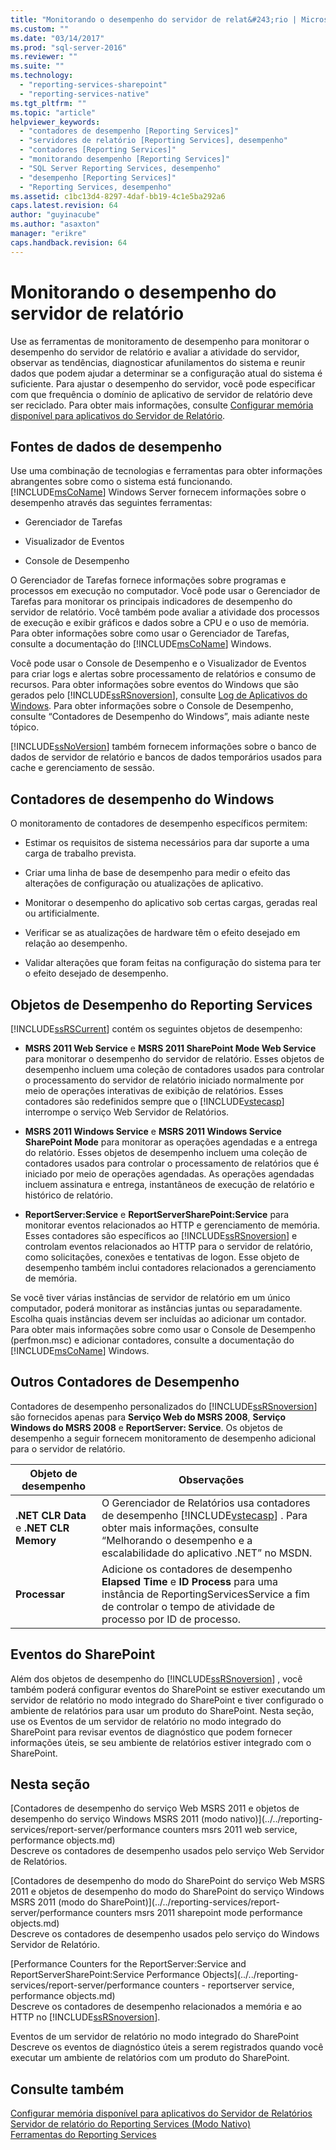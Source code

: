 ```yaml
---
title: "Monitorando o desempenho do servidor de relat&#243;rio | Microsoft Docs"
ms.custom: ""
ms.date: "03/14/2017"
ms.prod: "sql-server-2016"
ms.reviewer: ""
ms.suite: ""
ms.technology: 
  - "reporting-services-sharepoint"
  - "reporting-services-native"
ms.tgt_pltfrm: ""
ms.topic: "article"
helpviewer_keywords: 
  - "contadores de desempenho [Reporting Services]"
  - "servidores de relatório [Reporting Services], desempenho"
  - "contadores [Reporting Services]"
  - "monitorando desempenho [Reporting Services]"
  - "SQL Server Reporting Services, desempenho"
  - "desempenho [Reporting Services]"
  - "Reporting Services, desempenho"
ms.assetid: c1bc13d4-8297-4daf-bb19-4c1e5ba292a6
caps.latest.revision: 64
author: "guyinacube"
ms.author: "asaxton"
manager: "erikre"
caps.handback.revision: 64
---
```

# Monitorando o desempenho do servidor de relat&#243;rio
  Use as ferramentas de monitoramento de desempenho para monitorar o desempenho do servidor de relatório e avaliar a atividade do servidor, observar as tendências, diagnosticar afunilamentos do sistema e reunir dados que podem ajudar a determinar se a configuração atual do sistema é suficiente. Para ajustar o desempenho do servidor, você pode especificar com que frequência o domínio de aplicativo de servidor de relatório deve ser reciclado. Para obter mais informações, consulte [Configurar memória disponível para aplicativos do Servidor de Relatório](../../reporting-services/report-server/configure-available-memory-for-report-server-applications.md).  
  
## Fontes de dados de desempenho  
 Use uma combinação de tecnologias e ferramentas para obter informações abrangentes sobre como o sistema está funcionando. [!INCLUDE[msCoName](../../includes/msconame-md.md)] Windows Server fornecem informações sobre o desempenho através das seguintes ferramentas:  
  
-   Gerenciador de Tarefas  
  
-   Visualizador de Eventos  
  
-   Console de Desempenho  
  
 O Gerenciador de Tarefas fornece informações sobre programas e processos em execução no computador. Você pode usar o Gerenciador de Tarefas para monitorar os principais indicadores de desempenho do servidor de relatório. Você também pode avaliar a atividade dos processos de execução e exibir gráficos e dados sobre a CPU e o uso de memória. Para obter informações sobre como usar o Gerenciador de Tarefas, consulte a documentação do [!INCLUDE[msCoName](../../includes/msconame-md.md)] Windows.  
  
 Você pode usar o Console de Desempenho e o Visualizador de Eventos para criar logs e alertas sobre processamento de relatórios e consumo de recursos. Para obter informações sobre eventos do Windows que são gerados pelo [!INCLUDE[ssRSnoversion](../../includes/ssrsnoversion-md.md)], consulte [Log de Aplicativos do Windows](../../reporting-services/report-server/windows-application-log.md). Para obter informações sobre o Console de Desempenho, consulte “Contadores de Desempenho do Windows”, mais adiante neste tópico.  
  
 [!INCLUDE[ssNoVersion](../../includes/ssnoversion-md.md)] também fornecem informações sobre o banco de dados de servidor de relatório e bancos de dados temporários usados para cache e gerenciamento de sessão.  
  
## Contadores de desempenho do Windows  
 O monitoramento de contadores de desempenho específicos permitem:  
  
-   Estimar os requisitos de sistema necessários para dar suporte a uma carga de trabalho prevista.  
  
-   Criar uma linha de base de desempenho para medir o efeito das alterações de configuração ou atualizações de aplicativo.  
  
-   Monitorar o desempenho do aplicativo sob certas cargas, geradas real ou artificialmente.  
  
-   Verificar se as atualizações de hardware têm o efeito desejado em relação ao desempenho.  
  
-   Validar alterações que foram feitas na configuração do sistema para ter o efeito desejado de desempenho.  
  
## Objetos de Desempenho do Reporting Services  
 [!INCLUDE[ssRSCurrent](../../includes/ssrscurrent-md.md)] contém os seguintes objetos de desempenho:  
  
-   **MSRS 2011 Web Service** e **MSRS 2011 SharePoint Mode Web Service** para monitorar o desempenho do servidor de relatório. Esses objetos de desempenho incluem uma coleção de contadores usados para controlar o processamento do servidor de relatório iniciado normalmente por meio de operações interativas de exibição de relatórios. Esses contadores são redefinidos sempre que o [!INCLUDE[vstecasp](../../includes/vstecasp-md.md)] interrompe o serviço Web Servidor de Relatórios.  
  
-   **MSRS 2011 Windows Service** e **MSRS 2011 Windows Service SharePoint Mode** para monitorar as operações agendadas e a entrega do relatório. Esses objetos de desempenho incluem uma coleção de contadores usados para controlar o processamento de relatórios que é iniciado por meio de operações agendadas. As operações agendadas incluem assinatura e entrega, instantâneos de execução de relatório e histórico de relatório.  
  
-   **ReportServer:Service** e **ReportServerSharePoint:Service** para monitorar eventos relacionados ao HTTP e gerenciamento de memória. Esses contadores são específicos ao [!INCLUDE[ssRSnoversion](../../includes/ssrsnoversion-md.md)] e controlam eventos relacionados ao HTTP para o servidor de relatório, como solicitações, conexões e tentativas de logon. Esse objeto de desempenho também inclui contadores relacionados a gerenciamento de memória.  
  
 Se você tiver várias instâncias de servidor de relatório em um único computador, poderá monitorar as instâncias juntas ou separadamente. Escolha quais instâncias devem ser incluídas ao adicionar um contador. Para obter mais informações sobre como usar o Console de Desempenho (perfmon.msc) e adicionar contadores, consulte a documentação do [!INCLUDE[msCoName](../../includes/msconame-md.md)] Windows.  
  
## Outros Contadores de Desempenho  
 Contadores de desempenho personalizados do [!INCLUDE[ssRSnoversion](../../includes/ssrsnoversion-md.md)] são fornecidos apenas para **Serviço Web do MSRS 2008**, **Serviço Windows do MSRS 2008** e **ReportServer: Service**. Os objetos de desempenho a seguir fornecem monitoramento de desempenho adicional para o servidor de relatório.  
  
|Objeto de desempenho|Observações|  
|------------------------|-----------|  
|**.NET CLR Data** e **.NET CLR Memory**|O Gerenciador de Relatórios usa contadores de desempenho [!INCLUDE[vstecasp](../../includes/vstecasp-md.md)] . Para obter mais informações, consulte “Melhorando o desempenho e a escalabilidade do aplicativo .NET” no MSDN.|  
|**Processar**|Adicione os contadores de desempenho **Elapsed Time** e **ID Process** para uma instância de ReportingServicesService a fim de controlar o tempo de atividade de processo por ID de processo.|  
  
## Eventos do SharePoint  
 Além dos objetos de desempenho do [!INCLUDE[ssRSnoversion](../../includes/ssrsnoversion-md.md)] , você também poderá configurar eventos do SharePoint se estiver executando um servidor de relatório no modo integrado do SharePoint e tiver configurado o ambiente de relatórios para usar um produto do SharePoint. Nesta seção, use os Eventos de um servidor de relatório no modo integrado do SharePoint para revisar eventos de diagnóstico que podem fornecer informações úteis, se seu ambiente de relatórios estiver integrado com o SharePoint.  
  
## Nesta seção  
 [Contadores de desempenho do serviço Web MSRS 2011 e objetos de desempenho do serviço Windows MSRS 2011 &#40;modo nativo&#41;](../../reporting-services/report-server/performance counters msrs 2011 web service, performance objects.md)  
 Descreve os contadores de desempenho usados pelo serviço Web Servidor de Relatórios.  
  
 [Contadores de desempenho do modo do SharePoint do serviço Web MSRS 2011 e objetos de desempenho do modo do SharePoint do serviço Windows MSRS 2011 &#40;modo do SharePoint&#41;](../../reporting-services/report-server/performance counters msrs 2011 sharepoint mode performance objects.md)  
 Descreve os contadores de desempenho usados pelo serviço do Windows Servidor de Relatório.  
  
 [Performance Counters for the ReportServer:Service  and ReportServerSharePoint:Service Performance Objects](../../reporting-services/report-server/performance counters - reportserver service, performance objects.md)  
 Descreve os contadores de desempenho relacionados a memória e ao HTTP no [!INCLUDE[ssRSnoversion](../../includes/ssrsnoversion-md.md)].  
  
 Eventos de um servidor de relatório no modo integrado do SharePoint  
 Descreve os eventos de diagnóstico úteis a serem registrados quando você executar um ambiente de relatórios com um produto do SharePoint.  
  
## Consulte também  
 [Configurar memória disponível para aplicativos do Servidor de Relatórios](../../reporting-services/report-server/configure-available-memory-for-report-server-applications.md)   
 [Servidor de relatório do Reporting Services &#40;Modo Nativo&#41;](../../reporting-services/report-server/reporting-services-report-server-native-mode.md)   
 [Ferramentas do Reporting Services](../../reporting-services/tools/reporting-services-tools.md)  
  
  